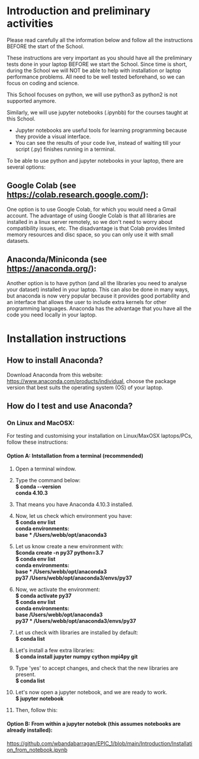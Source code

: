 # Introduction and preliminary activities

Please read carefully all the information below and follow all the instructions BEFORE the start of the School.

These instructions are very important as you should have all the preliminary tests done in your laptop BEFORE we start the School. Since time is short, during the School we will NOT be able to help with installation or laptop performance problems. All need to be well tested beforehand, so we can focus on coding and science.

This School focuses on python, we will use python3 as python2 is not supported anymore.

Similarly, we will use jupyter notebooks (.ipynbb) for the courses taught at this School.

- Jupyter notebooks are useful tools for learning programming because they provide a visual interface.
- You can see the results of your code live, instead of waiting till your script (.py) finishes running in a terminal.

To be able to use python and jupyter notebooks in your laptop, there are several options:

## Google Colab (see https://colab.research.google.com/):
One option is to use Google Colab, for which you would need a Gmail account. The advantage of using Google Colab is that all libraries are installed in a linux server remotely, so we don't need to worry about compatibility issues, etc. The disadvantage is that Colab provides limited memory resources and disc space, so you can only use it with small datasets.

## Anaconda/Miniconda (see https://anaconda.org/):
Another option is to have python (and all the libraries you need to analyse your dataset) installed in your laptop. This can also be done in many ways, but anaconda is now very popular because it provides good portability and an interface that allows the user to include extra kernels for other programming languages. Anaconda has the advantage that you have all the code you need locally in your laptop.

# Installation instructions

## How to install Anaconda?
Download Anaconda from this website: https://www.anaconda.com/products/individual, choose the package version that best suits the operating system (OS) of your laptop.

## How do I test and use Anaconda?

### On Linux and MacOSX:
For testing and customising your installation on Linux/MaxOSX laptops/PCs, follow these instructions:

#### Option A: Intstallation from a terminal (recommended)

1. Open a terminal window.<br>

2. Type the command below:<br>
  **$ conda --version<br>
  conda 4.10.3<br>**

3. That means you have Anaconda 4.10.3 installed.<br>

4. Now, let us check which environment you have:<br>
  **$ conda env list<br>
  conda environments:<br>
  base                  *  /Users/webb/opt/anaconda3<br>**

5. Let us know create a new environment with:<br>
  **$conda create -n py37 python=3.7<br>
  $ conda env list<br>
  conda environments:<br>
  base                  *  /Users/webb/opt/anaconda3<br>
  py37                     /Users/webb/opt/anaconda3/envs/py37<br>**

6. Now, we activate the environment:<br>
  **$ conda activate py37<br>
  $ conda env list<br>
  conda environments:<br>
  base                     /Users/webb/opt/anaconda3<br>
  py37                  *  /Users/webb/opt/anaconda3/envs/py37<br>**

7. Let us check with libraries are installed by default:<br>
  **$ conda list<br>**

8. Let's install a few extra libraries:<br>
  **$ conda install jupyter numpy cython mpi4py git<br>**

9. Type 'yes' to accept changes, and check that the new libraries are present.<br>
  **$ conda list<br>**

10. Let's now open a jupyter notebook, and we are ready to work.<br>
  **$ jupyter notebook<br>**

10. Then, follow this:<br>


#### Option B: From within a jupyter notebok (this assumes notebooks are already installed):<br>

https://github.com/wbandabarragan/EPIC_1/blob/main/Introduction/Installation_from_notebook.ipynb

